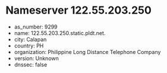 # Nameserver 122.55.203.250

* as_number: 9299
* name: 122.55.203.250.static.pldt.net.
* city: Calapan
* country: PH
* organization: Philippine Long Distance Telephone Company
* version: Unknown
* dnssec: false
